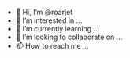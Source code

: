- 👋 Hi, I’m @roarjet
- 👀 I’m interested in ...
- 🌱 I’m currently learning ...
- 💞️ I’m looking to collaborate on ...
- 📫 How to reach me ...

<!---
roarjet/roarjet is a ✨ special ✨ repository because its `README.md` (this file) appears on your GitHub profile.
You can click the Preview link to take a look at your changes.
--->
